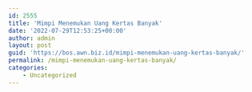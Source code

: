 ```yaml
---
id: 2555
title: 'Mimpi Menemukan Uang Kertas Banyak'
date: '2022-07-29T12:53:25+00:00'
author: admin
layout: post
guid: 'https://bos.awn.biz.id/mimpi-menemukan-uang-kertas-banyak/'
permalink: /mimpi-menemukan-uang-kertas-banyak/
categories:
    - Uncategorized
---
```


